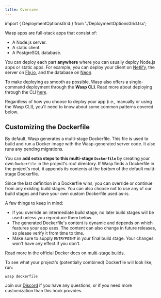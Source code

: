 ```yaml
---
title: Overview
---
```


import { DeploymentOptionsGrid } from './DeploymentOptionsGrid.tsx';

Wasp apps are full-stack apps that consist of:
- A Node.js server.
- A static client.
- A PostgreSQL database. 

You can deploy each part **anywhere** where you can usually deploy Node.js apps or static apps. For example, you can deploy your client on [Netlify](https://www.netlify.com/), the server on [Fly.io](https://fly.io/), and the database on [Neon](https://neon.tech/).

To make deploying as smooth as possible, Wasp also offers a single-command deployment through the **Wasp CLI**. Read more about deploying through the CLI [here](/docs/advanced/deployment/cli).

<DeploymentOptionsGrid />

Regardless of how you choose to deploy your app (i.e., manually or using the Wasp CLI), you'll need to know about some common patterns covered below.

## Customizing the Dockerfile
By default, Wasp generates a multi-stage Dockerfile.
This file is used to build and run a Docker image with the Wasp-generated server code.
It also runs any pending migrations.

You can **add extra steps to this multi-stage `Dockerfile`** by creating your own `Dockerfile` in the project's root directory.
If Wasp finds a Dockerfile in the project's root, it appends its contents at the _bottom_ of the default multi-stage Dockerfile.

Since the last definition in a Dockerfile wins, you can override or continue from any existing build stages.
You can also choose not to use any of our build stages and have your own custom Dockerfile used as-is.

A few things to keep in mind:

- If you override an intermediate build stage, no later build stages will be used unless you reproduce them below.
- The generated Dockerfile's content is dynamic and depends on which features your app uses. The content can also change in future releases, so please verify it from time to time.
- Make sure to supply `ENTRYPOINT` in your final build stage. Your changes won't have any effect if you don't.

Read more in the official Docker docs on [multi-stage builds](https://docs.docker.com/build/building/multi-stage/).

To see what your project's (potentially combined) Dockerfile will look like, run:
```shell
wasp dockerfile
```

Join our [Discord](https://discord.gg/rzdnErX) if you have any questions, or if you need more customization than this hook provides.
